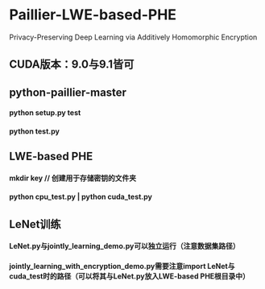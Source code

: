 # Paillier-LWE-based-PHE
Privacy-Preserving Deep Learning via Additively Homomorphic Encryption

## CUDA版本：9.0与9.1皆可

## python-paillier-master
#### python setup.py test
#### python test.py

## LWE-based PHE
#### mkdir key // 创建用于存储密钥的文件夹
#### python cpu_test.py | python cuda_test.py

## LeNet训练
#### LeNet.py与jointly_learning_demo.py可以独立运行（注意数据集路径）
#### jointly_learning_with_encryption_demo.py需要注意import LeNet与cuda_test时的路径（可以将其与LeNet.py放入LWE-based PHE根目录中）
